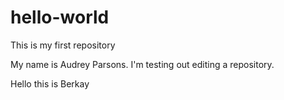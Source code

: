 # hello-world
This is my first repository

My name is Audrey Parsons.
I'm testing out editing a repository.

Hello this is Berkay
